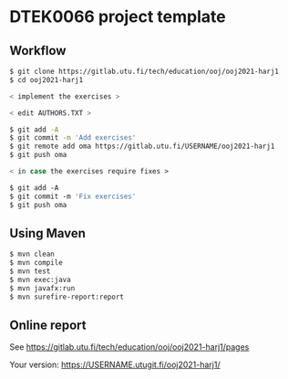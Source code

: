 # DTEK0066 project template

## Workflow

```bash
$ git clone https://gitlab.utu.fi/tech/education/ooj/ooj2021-harj1
$ cd ooj2021-harj1

< implement the exercises >

< edit AUTHORS.TXT >

$ git add -A
$ git commit -m 'Add exercises'
$ git remote add oma https://gitlab.utu.fi/USERNAME/ooj2021-harj1
$ git push oma

< in case the exercises require fixes >

$ git add -A
$ git commit -m 'Fix exercises'
$ git push oma
```

## Using Maven

```bash
$ mvn clean
$ mvn compile
$ mvn test
$ mvn exec:java
$ mvn javafx:run
$ mvn surefire-report:report
```

## Online report

See <https://gitlab.utu.fi/tech/education/ooj/ooj2021-harj1/pages>

Your version: https://USERNAME.utugit.fi/ooj2021-harj1/
